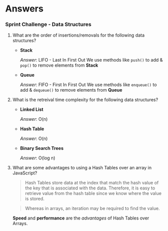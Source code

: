 # Answers
### Sprint Challenge - Data Structures

1. What are the order of insertions/removals for the following data structures?
   - **Stack**

     *Answer*: 
     LIFO - Last In First Out
     We use methods like `push()` to add & `pop()` to remove elements from **Stack**
   - **Queue**

     *Answer*: 
     FIFO - First In First Out
     We use methods like `enqueue()` to add & `dequeue()` to remove elements from **Queue**


2. What is the retreival time complexity for the following data structures?
   - **Linked List**
     
     *Answer*: O(n)

   - **Hash Table**
     
     *Answer*: O(n)
     
   - **Binary Search Trees**
     
     *Answer*: O(log n)


3. What are some advantages to using a Hash Tables over an array in JavaScript?

   >Hash Tables store data at the index that match the hash value of the key that is associated with the data. Therefore, it is easy to retrieve value from the hash table since we know where the value is stored.

   >Whereas in arrays, an iteration may be required to find the value.

   **Speed** and **performance** are the *advantages* of Hash Tables over Arrays.